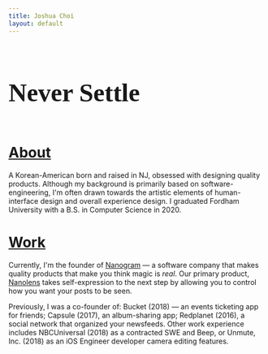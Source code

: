 ```yaml
---
title: Joshua Choi
layout: default
---
```


<div class="row">
  <div class="column" style="align-items: center;">
    <h1 style="font-size: 50px; font-family: AvenirNext-Heavy;">
      <span class="typewriter">Never Settle</span>
    </h1>
  </div>
</div>


# [About](#about)
A Korean-American born and raised in NJ, obsessed with designing quality products. Although my background is primarily based on software-engineering, I'm often drawn towards the artistic elements of human-interface design and overall experience design. I graduated Fordham University with a B.S. in Computer Science in 2020.

# [Work](#work)

Currently, I'm the founder of [Nanogram](https://www.nanogram.dev) — a software company that makes quality products that make you think magic is _real_. Our primary product, [Nanolens](https://www.nanolens.co/) takes self-expression to the next step by allowing you to control how you want your posts to be seen.

Previously, I was a co-founder of: Bucket (2018) — an events ticketing app for friends; Capsule (2017), an album-sharing app; Redplanet (2016), a social network that organized your newsfeeds. Other work experience includes NBCUniversal (2018) as a contracted SWE and Beep, or Unmute, Inc. (2018) as an iOS Engineer developer camera editing features.